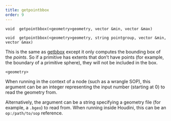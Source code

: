 ```yaml
---
title: getpointbbox
order: 9
---
```

`void  getpointbbox(<geometry>geometry, vector &min, vector &max)`

`void  getpointbbox(<geometry>geometry, string pointgroup, vector &min, vector &max)`

This is the same as [getbbox](getbbox.html "Sets two vectors to the minimum and maximum corners of the bounding box for the geometry.") except it only computes the bounding box of the *points*. So if a primitive has extents that don’t have points (for example, the boundary of a primitive sphere), they will not be included in the box.

`<geometry>`

When running in the context of a node (such as a wrangle SOP), this argument can be an integer representing the input number (starting at 0) to read the geometry from.

Alternatively, the argument can be a string specifying a geometry file (for example, a `.bgeo`) to read from. When running inside Houdini, this can be an `op:/path/to/sop` reference.
